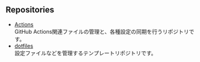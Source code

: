 ## Repositories

- [Actions](https://github.com/finphie/Actions)  
GitHub Actions関連ファイルの管理と、各種設定の同期を行うリポジトリです。
- [dotfiles](https://github.com/finphie/dotfiles)  
設定ファイルなどを管理するテンプレートリポジトリです。
